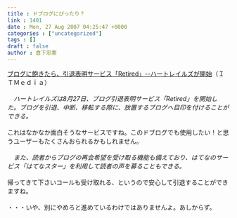```yaml
---
title : ドブログにぴったり？
link : 1401
date : Mon, 27 Aug 2007 04:25:47 +0000
categories : ["uncategorized"]
tags : []
draft : false
author : 倉下忠憲
---
```


<A HREF="http://japan.cnet.com/news/media/story/0,2000056023,20355179,00.htm" TARGET="_blank">ブログに飽きたら、引退表明サービス「Retired」--ハートレイルズが開始</A>（ＩＴＭｅｄｉａ）<BR><BR><I>　ハートレイルズは8月27日、ブログ引退表明サービス「Retired」を開始した。ブログを引退、中断、移転する際に、放置するブログへ目印を付けることができる。</I><BR><BR>これはなかなか面白そうなサービスですね。このドブログでも使用したい！と思うユーザーもたくさんおられるかもしれません。<BR><BR><I>　また、読者からブログの再会希望を受け取る機能も備えており、はてなのサービス「はてなスター」を利用して読者の声を募ることもできる。</I><BR><BR>帰ってきて下さいコールも受け取れる、というので安心して引退することができますね。<BR><BR>・・・いや、別にやめろと進めているわけではありませんよ。あしからず。<BR><BR><BR><br><br>
